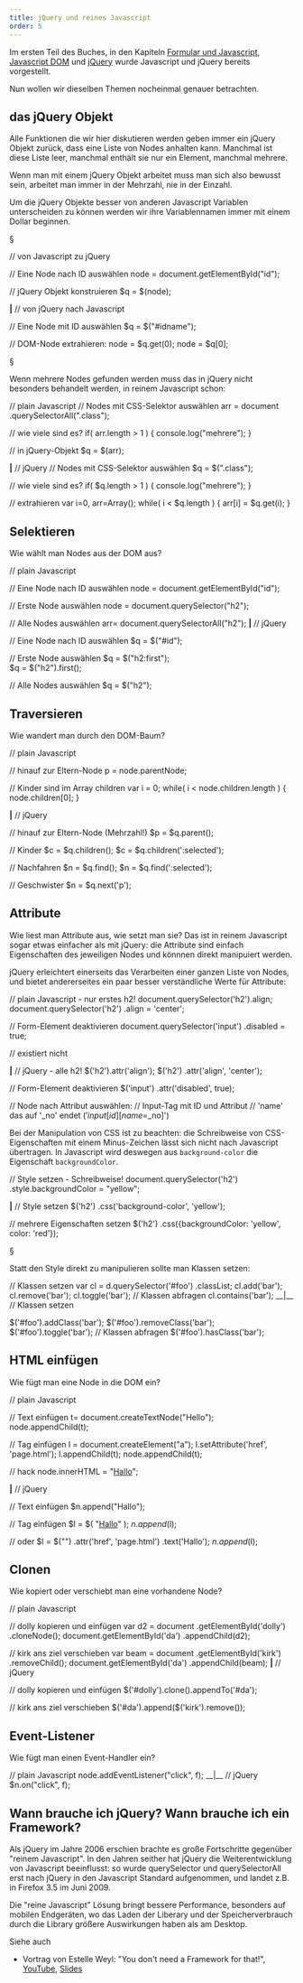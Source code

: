 ```yaml
---
title: jQuery und reines Javascript
order: 5
---
```


Im ersten Teil des Buches, in den Kapiteln [Formular und Javascript](/formulare/javascript/),
[Javascript DOM](/javascript-dom/) und [jQuery](/jQuery/) wurde Javascript und jQuery bereits vorgestellt.

Nun wollen wir dieselben Themen nocheinmal genauer betrachten.


## das jQuery Objekt

Alle Funktionen die wir hier diskutieren werden geben immer
ein jQuery Objekt zurück, dass eine Liste von Nodes anhalten
kann.  Manchmal ist diese Liste leer, manchmal enthält sie nur ein
Element, manchmal mehrere.  

Wenn man mit einem jQuery Objekt arbeitet muss man sich also
bewusst sein, arbeitet man immer in der Mehrzahl, nie in der Einzahl.

Um die jQuery Objekte besser von anderen Javascript Variablen 
unterscheiden zu können werden wir ihre Variablennamen immer mit
einem Dollar beginnen.

§

<javascript caption="von jQuery zu DOM und umgekehrt: Eine Node">
// von Javascript zu jQuery

// Eine Node nach ID auswählen 
node = document.getElementById("id");

// jQuery Objekt konstruieren
$q = $(node);

__|__
// von jQuery nach Javascript

// Eine Node mit ID auswählen 
$q = $("#idname");

// DOM-Node extrahieren:
node = $q.get(0);
node = $q[0];
</javascript>

§

Wenn mehrere Nodes gefunden werden muss das in jQuery nicht
besonders behandelt werden, in reinem Javascript schon:

<javascript caption="von jQuery zu DOM und umgekehrt: mehrere Nodes">
// plain Javascript
// Nodes mit CSS-Selektor auswählen
arr = document
        .querySelectorAll(".class");

// wie viele sind es?
if( arr.length > 1 ) {
  console.log("mehrere");
}

// in jQuery-Objekt
$q = $(arr);



__|__
// jQuery
// Nodes mit CSS-Selektor auswählen
$q = $(".class");


// wie viele sind es?
if( $q.length > 1 ) {
  console.log("mehrere");
}

// extrahieren
var i=0, arr=Array();
while( i < $q.length ) {
  arr[i] = $q.get(i);
}
</javascript>

## Selektieren

Wie wählt man Nodes aus der DOM aus?

<javascript caption="DOM Selektieren">
// plain Javascript

// Eine Node nach ID auswählen
node = document.getElementById("id");

// Erste Node auswählen
node = document.querySelector("h2");


// Alle Nodes auswählen
arr= document.querySelectorAll("h2");
__|__
// jQuery 

// Eine Node nach ID auswählen 
$q = $("#id");

// Erste Node auswählen
$q = $("h2:first");   
$q = $("h2").first(); 

// Alle Nodes auswählen
$q = $("h2");
</javascript>


## Traversieren

Wie wandert man durch den DOM-Baum?

<javascript caption="DOM Traversieren">
// plain Javascript

// hinauf zur Eltern-Node
p = node.parentNode;

// Kinder sind im Array children
var i = 0;
while( i < node.children.length ) {
  node.children[0];
}





__|__
// jQuery 

// hinauf zur Eltern-Node (Mehrzahl!)
$p = $q.parent();

// Kinder 
$c = $q.children();
$c = $q.children(':selected');

// Nachfahren
$n = $q.find();
$n = $q.find(':selected');

// Geschwister
$n = $q.next('p');
</javascript>

## Attribute

Wie liest man Attribute aus, wie setzt man sie? Das ist in reinem Javascript
sogar etwas einfacher als mit jQuery: die Attribute sind einfach Eigenschaften
des jeweiligen Nodes und könnnen direkt manipuiert werden.

jQuery erleichtert einerseits das Verarbeiten einer ganzen Liste von Nodes,
und bietet andererseites ein paar besser verständliche Werte für Attribute:

<javascript caption="Attribute lesen und setzen">
// plain Javascript - nur erstes h2!
document.querySelector('h2').align;
document.querySelector('h2')
  .align = 'center';

// Form-Element deaktivieren
document.querySelector('input')
  .disabled = true;

// existiert nicht




__|__
// jQuery - alle h2!
$('h2').attr('align');
$('h2')
  .attr('align', 'center');

// Form-Element deaktivieren
$('input')
  .attr('disabled', true);

// Node nach Attribut auswählen:
// Input-Tag mit ID und Attribut 
// 'name' das auf '_no' endet
$('input[id][name$=_no]')

</javascript>

Bei der Manipulation von CSS ist zu beachten: die Schreibweise
von CSS-Eigenschaften mit einem Minus-Zeichen lässt sich nicht
nach Javascript übertragen.  In Javascript wird deswegen aus 
`background-color` die Eigenschaft `backgroundColor`.

<javascript caption="Style setzen">
// Style setzen - Schreibweise!
document.querySelector('h2')
  .style.backgroundColor = "yellow";





__|__
// Style setzen
 $('h2')
  .css('background-color', 'yellow');

// mehrere Eigenschaften setzen
 $('h2')
  .css({backgroundColor: 'yellow',
    color: 'red'});
</javascript>

§

Statt den Style direkt zu manipulieren sollte man
Klassen setzen:

<javascript caption="Klassen setzen">
// Klassen setzen
var cl = d.querySelector('#foo')
           .classList;
cl.add('bar');
cl.remove('bar');
cl.toggle('bar');
// Klassen abfragen
cl.contains('bar');
__|__
// Klassen setzen


$('#foo').addClass('bar');
$('#foo').removeClass('bar');
$('#foo').toggle('bar');
// Klassen abfragen
$('#foo').hasClass('bar');
</javascript>

## HTML einfügen

Wie fügt man eine Node in die DOM ein?

<javascript caption="Node in die DOM einfügen">
// plain Javascript

// Text einfügen
t= document.createTextNode("Hello"); 
node.appendChild(t);

// Tag einfügen
l = document.createElement("a"); 
l.setAttribute('href', 'page.html');
l.appendChild(t);
node.appendChild(t);


// hack
node.innerHTML = 
  "<a href='page.html'>Hallo</a>";



__|__
// jQuery 

// Text einfügen
$n.append("Hallo");


// Tag einfügen
$l = $(
  "<a href='page.html'>Hallo</a>"
);
$n.append($l);


// oder
$l = $("<a>")
       .attr('href', 'page.html')
       .text('Hallo');
$n.append($l);

</javascript>

## Clonen

Wie kopiert oder verschiebt man eine vorhandene Node?

<javascript caption="Node clonen">
// plain Javascript

// dolly kopieren und einfügen
var d2 = document
  .getElementById('dolly')
  .cloneNode();
document.getElementById('da')
  .appendChild(d2);

// kirk ans ziel verschieben
var beam = document
  .getElementById('kirk')
  .removeChild();
document.getElementById('da')
  .appendChild(beam);
__|__
// jQuery

// dolly kopieren und einfügen
$('#dolly').clone().appendTo('#da');





// kirk ans ziel verschieben
$('#da').append($('kirk').remove());




</javascript>



## Event-Listener

Wie fügt man einen Event-Handler ein?

<javascript caption="Events">
// plain Javascript
node.addEventListener("click", f);
__|__
// jQuery 
$n.on("click", f);
</javascript>

## Wann brauche ich jQuery? Wann brauche ich ein Framework?

Als jQuery im Jahre 2006 erschien brachte es große Fortschritte
gegenüber "reinem Javascript".  In den Jahren seither hat jQuery
die Weiterentwicklung von Javascript beeinflusst: so wurde 
querySelector und querySelectorAll erst nach jQuery in den 
Javascript Standard aufgenommen, und landet z.B. in Firefox 3.5 im Juni 2009.

Die "reine Javascript" Lösung bringt bessere Performance,
besonders auf mobilen Endgeräten, wo das Laden der Liberary und
der Speicherverbrauch durch die Library größere Auswirkungen
haben als am Desktop.

Siehe auch

* Vortrag von Estelle Weyl: "You don't need a Framework for that!", [YouTube](http://www.youtube.com/watch?v=FbpUt3XLGlE), [Slides](http://estelle.github.io/fluentconf/#slide1)
